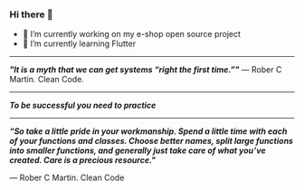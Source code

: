 ### Hi there 👋

- 🔭 I’m currently working on my e-shop open source project
- 🌱 I’m currently learning Flutter

---

***"It is a myth that we can get systems “right the first time.”"*** — Rober C Martin. Clean Code.

---

***To be successful you need to practice***

---

***“So take a little pride in your workmanship. Spend a little time with each of your functions and classes. Choose better names, split large functions into smaller functions, and generally just take care of what you’ve created. Care is a precious resource."***

 — Rober C Martin. Clean Code

<!--
**max0l0gy/max0l0gy** is a ✨ _special_ ✨ repository because its `README.md` (this file) appears on your GitHub profile.

Here are some ideas to get you started:

- 🔭 I’m currently working on ...
- 🌱 I’m currently learning ...
- 👯 I’m looking to collaborate on ...
- 🤔 I’m looking for help with ...
- 💬 Ask me about ...
- 📫 How to reach me: ...
- 😄 Pronouns: ...
- ⚡ Fun fact: ...
-->
